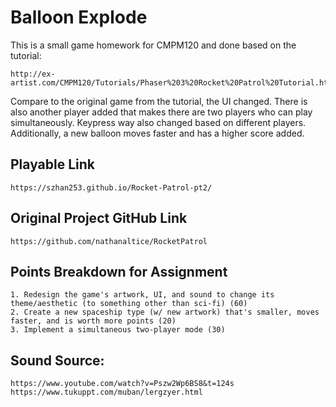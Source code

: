 # Balloon Explode
This is a small game homework for CMPM120 and done based on the tutorial: 
```
http://ex-artist.com/CMPM120/Tutorials/Phaser%203%20Rocket%20Patrol%20Tutorial.html
```
Compare to the original game from the tutorial, the UI changed. There is also another player added that makes there are two players who can play simultaneously. Keypress way also changed based on different players. Additionally, a new balloon moves faster and has a higher score added.
## Playable Link
```
https://szhan253.github.io/Rocket-Patrol-pt2/
```
## Original Project GitHub Link
```
https://github.com/nathanaltice/RocketPatrol
```
## Points Breakdown for Assignment
```
1. Redesign the game's artwork, UI, and sound to change its theme/aesthetic (to something other than sci-fi) (60)  
2. Create a new spaceship type (w/ new artwork) that's smaller, moves faster, and is worth more points (20)  
3. Implement a simultaneous two-player mode (30)  
```
## Sound Source: 
```
https://www.youtube.com/watch?v=Pszw2Wp6BS8&t=124s  
https://www.tukuppt.com/muban/lergzyer.html
```
